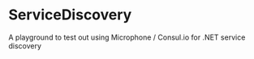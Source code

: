 # ServiceDiscovery
A playground to test out using Microphone / Consul.io for .NET service discovery
